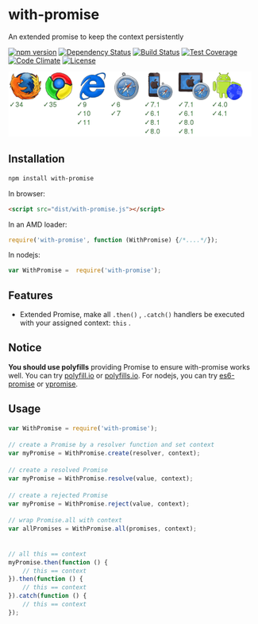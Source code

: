 with-promise
===================

An extended promise to keep the context persistently

[![npm version](https://img.shields.io/npm/v/with-promise.svg)](https://www.npmjs.org/package/with-promise) [![Dependency Status](https://david-dm.org/zordius/with-promise.svg)](https://david-dm.org/zordius/with-promise) [![Build Status](https://travis-ci.org/zordius/with-promise.svg?branch=master)](https://travis-ci.org/zordius/with-promise) [![Test Coverage](https://codeclimate.com/github/zordius/with-promise/badges/coverage.svg)](https://codeclimate.com/github/zordius/with-promise) [![Code Climate](https://codeclimate.com/github/zordius/with-promise/badges/gpa.svg)](https://codeclimate.com/github/zordius/with-promise) [![License](https://img.shields.io/badge/license-MIT-green.svg)](LICENSE.txt)

[![Sauce Test Status](badge.png)](https://saucelabs.com/u/zordius_oss)

Installation
------------

```sh
npm install with-promise
```

In browser:
```html
<script src="dist/with-promise.js"></script>
```

In an AMD loader:
```javascript
require('with-promise', function (WithPromise) {/*....*/});
```

In nodejs:
```javascript
var WithPromise =  require('with-promise');
```

Features
--------

* Extended Promise, make all `.then()` , `.catch()` handlers be executed with your assigned context: `this` .

Notice
------

**You should use polyfills** providing Promise to ensure with-promise works well. You can try <a href="http://polyfill.io">polyfill.io</a> or <a href="http://polyfills.io/">polyfills.io</a>. For nodejs, you can try <a href="https://github.com/jakearchibald/es6-promise">es6-promise</a> or <a href="https://github.com/yahoo/ypromise">ypromise</a>.

Usage
-----

```javascript
var WithPromise = require('with-promise');

// create a Promise by a resolver function and set context
var myPromise = WithPromise.create(resolver, context);

// create a resolved Promise
var myPromise = WithPromise.resolve(value, context);

// create a rejected Promise
var myPromise = WithPromise.reject(value, context);

// wrap Promise.all with context
var allPromises = WithPromise.all(promises, context);


// all this == context
myPromise.then(function () {
    // this == context
}).then(function () {
    // this == context
}).catch(function () {
    // this == context
});
```
